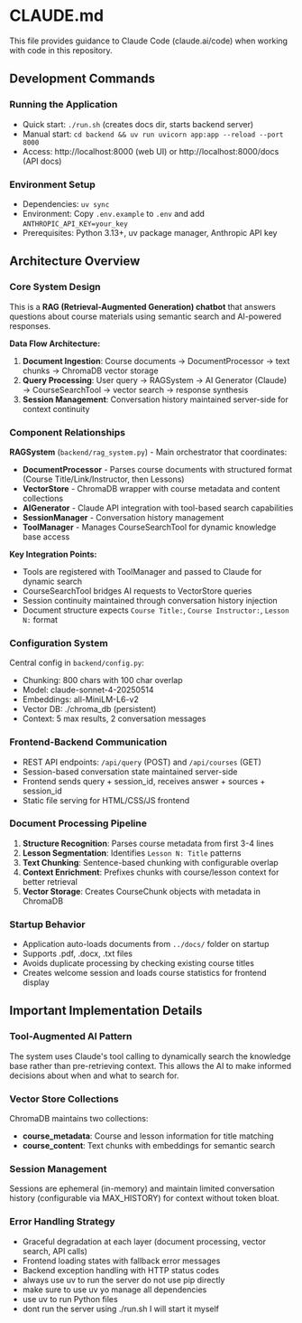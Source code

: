 # CLAUDE.md

This file provides guidance to Claude Code (claude.ai/code) when working with code in this repository.

## Development Commands

### Running the Application
- Quick start: `./run.sh` (creates docs dir, starts backend server)
- Manual start: `cd backend && uv run uvicorn app:app --reload --port 8000`
- Access: http://localhost:8000 (web UI) or http://localhost:8000/docs (API docs)

### Environment Setup
- Dependencies: `uv sync`
- Environment: Copy `.env.example` to `.env` and add `ANTHROPIC_API_KEY=your_key`
- Prerequisites: Python 3.13+, uv package manager, Anthropic API key

## Architecture Overview

### Core System Design
This is a **RAG (Retrieval-Augmented Generation) chatbot** that answers questions about course materials using semantic search and AI-powered responses.

**Data Flow Architecture:**
1. **Document Ingestion**: Course documents → DocumentProcessor → text chunks → ChromaDB vector storage
2. **Query Processing**: User query → RAGSystem → AI Generator (Claude) → CourseSearchTool → vector search → response synthesis
3. **Session Management**: Conversation history maintained server-side for context continuity

### Component Relationships

**RAGSystem** (`backend/rag_system.py`) - Main orchestrator that coordinates:
- **DocumentProcessor** - Parses course documents with structured format (Course Title/Link/Instructor, then Lessons)
- **VectorStore** - ChromaDB wrapper with course metadata and content collections  
- **AIGenerator** - Claude API integration with tool-based search capabilities
- **SessionManager** - Conversation history management
- **ToolManager** - Manages CourseSearchTool for dynamic knowledge base access

**Key Integration Points:**
- Tools are registered with ToolManager and passed to Claude for dynamic search
- CourseSearchTool bridges AI requests to VectorStore queries
- Session continuity maintained through conversation history injection
- Document structure expects `Course Title:`, `Course Instructor:`, `Lesson N:` format

### Configuration System
Central config in `backend/config.py`:
- Chunking: 800 chars with 100 char overlap
- Model: claude-sonnet-4-20250514
- Embeddings: all-MiniLM-L6-v2
- Vector DB: ./chroma_db (persistent)
- Context: 5 max results, 2 conversation messages

### Frontend-Backend Communication
- REST API endpoints: `/api/query` (POST) and `/api/courses` (GET)
- Session-based conversation state maintained server-side
- Frontend sends query + session_id, receives answer + sources + session_id
- Static file serving for HTML/CSS/JS frontend

### Document Processing Pipeline
1. **Structure Recognition**: Parses course metadata from first 3-4 lines
2. **Lesson Segmentation**: Identifies `Lesson N: Title` patterns  
3. **Text Chunking**: Sentence-based chunking with configurable overlap
4. **Context Enrichment**: Prefixes chunks with course/lesson context for better retrieval
5. **Vector Storage**: Creates CourseChunk objects with metadata in ChromaDB

### Startup Behavior
- Application auto-loads documents from `../docs/` folder on startup
- Supports .pdf, .docx, .txt files
- Avoids duplicate processing by checking existing course titles
- Creates welcome session and loads course statistics for frontend display

## Important Implementation Details

### Tool-Augmented AI Pattern
The system uses Claude's tool calling to dynamically search the knowledge base rather than pre-retrieving context. This allows the AI to make informed decisions about when and what to search for.

### Vector Store Collections
ChromaDB maintains two collections:
- **course_metadata**: Course and lesson information for title matching
- **course_content**: Text chunks with embeddings for semantic search

### Session Management
Sessions are ephemeral (in-memory) and maintain limited conversation history (configurable via MAX_HISTORY) for context without token bloat.

### Error Handling Strategy
- Graceful degradation at each layer (document processing, vector search, API calls)
- Frontend loading states with fallback error messages
- Backend exception handling with HTTP status codes
- always use uv to run the server do not use pip directly
- make sure to use uv yo manage all dependencies
- use uv to run Python files
- dont run the server using ./run.sh I will start it myself